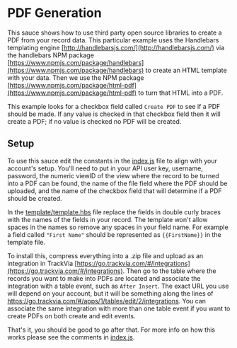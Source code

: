# PDF Generation

This sauce shows how to use third party open source libraries to create a PDF from your record data. This particular example uses the Handlebars templating engine [http://handlebarsjs.com/](http://handlebarsjs.com/) via the handlebars NPM package [https://www.npmjs.com/package/handlebars](https://www.npmjs.com/package/handlebars) to create an
HTML template with your data. Then we use the NPM package [https://www.npmjs.com/package/html-pdf](https://www.npmjs.com/package/html-pdf) to turn that HTML into a PDF.

This example looks for a checkbox field called `Create PDF` to see if a PDF should be made. If any value is checked in that checkbox field then it will create a PDF; if no value is checked no PDF will be created.
## Setup

To use this sauce edit the constants in the [index.js](https://github.com/Trackvia/Sauces/blob/master/PDF_generation/index.js) file to align with your account's setup. You'll need to put in your API user key, username, password, the numeric viewID of the view where the record to be turned into a PDF can be found, the name of the file field where the PDF should be uploaded, and the name of the checkbox field that will determine if a PDF should be created.

In the [template/template.hbs](https://github.com/Trackvia/Sauces/blob/master/PDF_generation/templates/template.hbs) file replace the fields in double curly braces with the names of the fields in your record. The template won't allow spaces in the names so remove any spaces in your field name. For example a field called `"First Name"` should be represented as `{{FirstName}}` in the template file.

To install this, compress everything into a .zip file and upload as an integration in TrackVia [https://go.trackvia.com/#/integrations](https://go.trackvia.com/#/integrations). Then go to the table where the records you want to make into PDFs are located and associate the integration with a table event, such as `After Insert`. The exact URL you use will depend on your account, but it will be something along the lines of https://go.trackvia.com/#/apps/1/tables/edit/2/integrations. You can associate the same integration with more than one table event if you want to create PDFs on both create and edit events. 

That's it, you should be good to go after that. For more info on how this works please see the comments in [index.js](https://github.com/Trackvia/Sauces/blob/master/PDF_generation/index.js).
